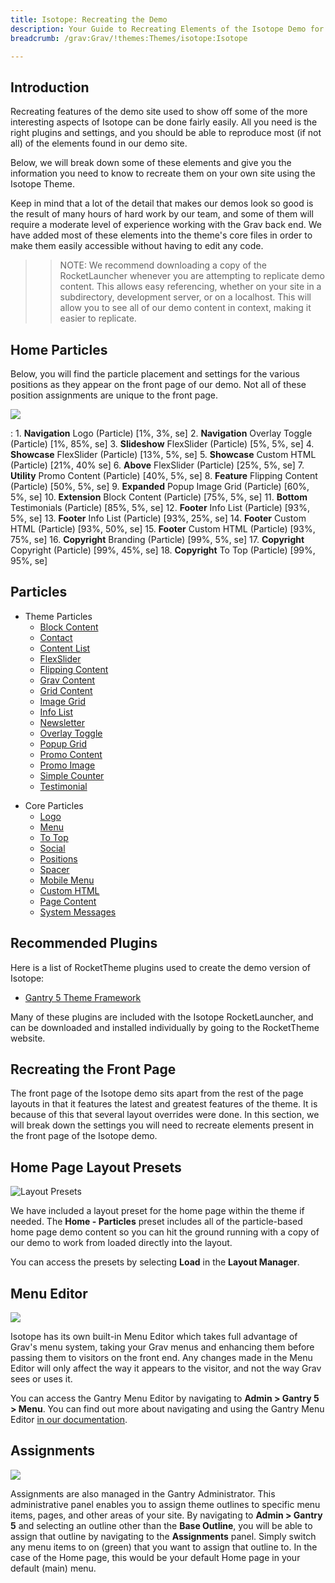 ```yaml
---
title: Isotope: Recreating the Demo
description: Your Guide to Recreating Elements of the Isotope Demo for Grav
breadcrumb: /grav:Grav/!themes:Themes/isotope:Isotope

---
```


Introduction
-----

Recreating features of the demo site used to show off some of the more interesting aspects of Isotope can be done fairly easily. All you need is the right plugins and settings, and you should be able to reproduce most (if not all) of the elements found in our demo site.

Below, we will break down some of these elements and give you the information you need to know to recreate them on your own site using the Isotope Theme.

Keep in mind that a lot of the detail that makes our demos look so good is the result of many hours of hard work by our team, and some of them will require a moderate level of experience working with the Grav back end. We have added most of these elements into the theme's core files in order to make them easily accessible without having to edit any code.

>> NOTE: We recommend downloading a copy of the RocketLauncher whenever you are attempting to replicate demo content. This allows easy referencing, whether on your site in a subdirectory, development server, or on a localhost. This will allow you to see all of our demo content in context, making it easier to replicate.

Home Particles
-----

Below, you will find the particle placement and settings for the various positions as they appear on the front page of our demo. Not all of these position assignments are unique to the front page.

![](assets/isotope2.jpeg)

:   1. **Navigation** Logo (Particle) [1%, 3%, se]
    2. **Navigation** Overlay Toggle (Particle) [1%, 85%, se]
    3. **Slideshow** FlexSlider (Particle) [5%, 5%, se]
    4. **Showcase** FlexSlider (Particle) [13%, 5%, se]
    5. **Showcase** Custom HTML (Particle) [21%, 40% se]
    6. **Above** FlexSlider (Particle) [25%, 5%, se]
    7. **Utility** Promo Content (Particle) [40%, 5%, se]
    8. **Feature** Flipping Content (Particle) [50%, 5%, se]
    9. **Expanded** Popup Image Grid (Particle) [60%, 5%, se]
    10. **Extension** Block Content (Particle) [75%, 5%, se]
    11. **Bottom** Testimonials (Particle) [85%, 5%, se]
    12. **Footer** Info List (Particle) [93%, 5%, se]
    13. **Footer** Info List (Particle) [93%, 25%, se]
    14. **Footer** Custom HTML (Particle) [93%, 50%, se]
    15. **Footer** Custom HTML (Particle) [93%, 75%, se]
    16. **Copyright** Branding (Particle) [99%, 5%, se]
    17. **Copyright** Copyright (Particle) [99%, 45%, se]
    18. **Copyright** To Top (Particle) [99%, 95%, se]

Particles
----- 

- Theme Particles
    - [Block Content](particle_block.md)
    - [Contact](particle_contact.md)
    - [Content List](particle_contentlist.md)
    - [FlexSlider](particle_flexslider.md)
    - [Flipping Content](particle_flippingcontent.md)
    - [Grav Content](particle_grav.md)
    - [Grid Content](particle_gridcontent.md)
    - [Image Grid](particle_image.md)
    - [Info List](particle_info.md)
    - [Newsletter](particle_newsletter.md)
    - [Overlay Toggle](particle_overlay.md)
    - [Popup Grid](particle_popupgrid.md)
    - [Promo Content](particle_promocontent.md)
    - [Promo Image](particle_promoimage.md)
    - [Simple Counter](particle_simplecounter.md)
    - [Testimonial](particle_testimonial.md)
* Core Particles 
    - [Logo](http://docs.gantry.org/gantry5/particles/logo)
    - [Menu](http://docs.gantry.org/gantry5/particles/menu-control)
    - [To Top](http://docs.gantry.org/gantry5/particles/to-top)
    - [Social](http://docs.gantry.org/gantry5/particles/social)
    - [Positions](http://docs.gantry.org/gantry5/particles/position)
    - [Spacer](http://docs.gantry.org/gantry5/particles/spacer)
    - [Mobile Menu](http://docs.gantry.org/gantry5/particles/mobile-menu)
    - [Custom HTML](http://docs.gantry.org/gantry5/particles/custom-html)
    - [Page Content](http://docs.gantry.org/gantry5/particles/page-content)
    - [System Messages](http://docs.gantry.org/gantry5/particles/system-messages)


Recommended Plugins
-----

Here is a list of RocketTheme plugins used to create the demo version of Isotope:

* [Gantry 5 Theme Framework](http://gantry.org/)

Many of these plugins are included with the Isotope RocketLauncher, and can be downloaded and installed individually by going to the RocketTheme website.

Recreating the Front Page
-----

The front page of the Isotope demo sits apart from the rest of the page layouts in that it features the latest and greatest features of the theme. It is because of this that several layout overrides were done. In this section, we will break down the settings you will need to recreate elements present in the front page of the Isotope demo.

Home Page Layout Presets
-----

![Layout Presets](assets/layout_presets.jpeg)

We have included a layout preset for the home page within the theme if needed. The **Home - Particles** preset includes all of the particle-based home page demo content so you can hit the ground running with a copy of our demo to work from loaded directly into the layout.

You can access the presets by selecting **Load** in the **Layout Manager**.

Menu Editor
-----

![](assets/menu_1.jpeg)

Isotope has its own built-in Menu Editor which takes full advantage of Grav's menu system, taking your Grav menus and enhancing them before passing them to visitors on the front end. Any changes made in the Menu Editor will only affect the way it appears to the visitor, and not the way Grav sees or uses it.

You can access the Gantry Menu Editor by navigating to **Admin > Gantry 5 > Menu**. You can find out more about navigating and using the Gantry Menu Editor [in our documentation](http://docs.gantry.org/gantry5/configure/menu-editor).

Assignments
-----

![](assets/assignments_1.jpeg)

Assignments are also managed in the Gantry Administrator. This administrative panel enables you to assign theme outlines to specific menu items, pages, and other areas of your site. By navigating to **Admin > Gantry 5** and selecting an outline other than the **Base Outline**, you will be able to assign that outline by navigating to the **Assignments** panel. Simply switch any menu items to on (green) that you want to assign that outline to. In the case of the Home page, this would be your default Home page in your default (main) menu.
